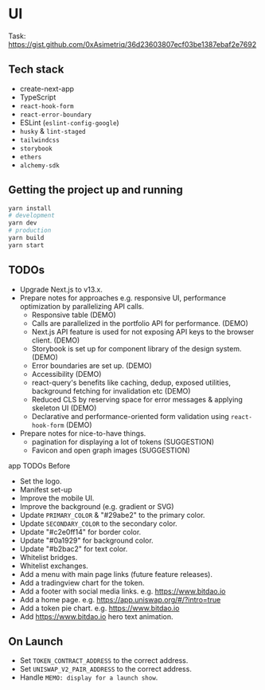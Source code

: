 # UI

Task: https://gist.github.com/0xAsimetriq/36d23603807ecf03be1387ebaf2e7692

## Tech stack

- create-next-app
- TypeScript
- `react-hook-form`
- `react-error-boundary`
- ESLint (`eslint-config-google`)
- `husky` & `lint-staged`
- `tailwindcss`
- `storybook`
- `ethers`
- `alchemy-sdk`

## Getting the project up and running

```bash
yarn install
# development
yarn dev
# production
yarn build
yarn start
```

## TODOs

- Upgrade Next.js to v13.x.
- Prepare notes for approaches e.g. responsive UI, performance optimization by parallelizing API calls.
  * Responsive table (DEMO)
  * Calls are parallelized in the portfolio API for performance. (DEMO)
  * Next.js API feature is used for not exposing API keys to the browser client. (DEMO)
  * Storybook is set up for component library of the design system. (DEMO)
  * Error boundaries are set up. (DEMO)
  * Accessibility (DEMO)
  * react-query's benefits like caching, dedup, exposed utilities, background fetching for invalidation etc (DEMO)
  * Reduced CLS by reserving space for error messages & applying skeleton UI (DEMO)
  * Declarative and performance-oriented form validation using `react-hook-form` (DEMO)
- Prepare notes for nice-to-have things.
  * pagination for displaying a lot of tokens (SUGGESTION)
  * Favicon and open graph images (SUGGESTION)

app TODOs
Before
- Set the logo.
- Manifest set-up
- Improve the mobile UI.
- Improve the background (e.g. gradient or SVG)
- Update `PRIMARY_COLOR` & "#29abe2" to the primary color.
- Update `SECONDARY_COLOR` to the secondary color.
- Update "#c2e0ff14" for border color.
- Update "#0a1929" for background color.
- Update "#b2bac2" for text color.
- Whitelist bridges.
- Whitelist exchanges.
- Add a menu with main page links (future feature releases).
- Add a tradingview chart for the token.
- Add a footer with social media links. e.g. https://www.bitdao.io
- Add a home page. e.g. https://app.uniswap.org/#/?intro=true
- Add a token pie chart. e.g. https://www.bitdao.io
- Add https://www.bitdao.io hero text animation.

## On Launch
- Set `TOKEN_CONTRACT_ADDRESS` to the correct address.
- Set `UNISWAP_V2_PAIR_ADDRESS` to the correct address.
- Handle `MEMO: display for a launch show`.